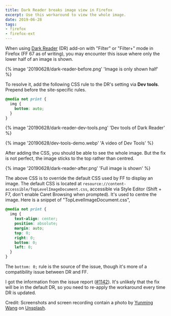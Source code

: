 ```yaml
---
title: Dark Reader breaks image view in Firefox
excerpt: Use this workaround to view the whole image.
date: 2019-06-28
tags:
- firefox
- firefox-ext
---
```


When using [Dark Reader](https://addons.mozilla.org/en-US/firefox/addon/darkreader/) (DR) add-on with "Filter" or "Filter+" mode in Firefox (FF 67 as of writing), you may encounter this issue where only the lower half of an image is shown.

{% image '20190628/dark-reader-before.png' 'Image is only shown half' %}

To resolve it, add the following CSS rule to the DR's setting via **Dev tools**. Prepend before the site-specific rules.

```css
@media not print {
  img {
    bottom: auto;
  }
}
```

{% image '20190628/dark-reader-dev-tools.png' 'Dev tools of Dark Reader' %}

{% image '20190628/dev-tools-demo.webp' 'A video of Dev Tools' %}

After adding the CSS, you should be able to see the whole image. But the fix is not perfect, the image sticks to the top rather than centred.

{% image '20190628/dark-reader-after.png' 'Full image is shown' %}

The above CSS is to override the default CSS used by FF to display an image. The default CSS is located at `resource://content-accessible/TopLevelImageDocument.css`, accessible via Style Editor (Shift + F7, don't enable Caret Browsing when prompted). It's used to centre the image. Here is a snippet of "TopLevelImageDocument.css",

```css
@media not print {
  img {
    text-align: center;
    position: absolute;
    margin: auto;
    top: 0;
    right: 0;
    bottom: 0;
    left: 0;
  }
}
```

The `bottom: 0;` rule is the source of the issue, though it's more of a compatibility issue between DR and FF.

I got the information from the issue report ([#1142](https://github.com/darkreader/darkreader/issues/1142)). It's unlikely that the fix will be in the default DR, so you need to re-apply the workaround every time DR is updated.

Credit: Screenshots and screen recording contain a photo by [Yunming Wang](https://unsplash.com/@ymwang) on [Unsplash](https://unsplash.com/photos/GY2udBfnA6k).